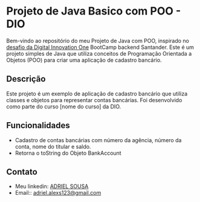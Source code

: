 # Projeto de Java Basico com POO - DIO

Bem-vindo ao repositório do meu Projeto de Java com POO, inspirado no  [desafio da Digital Innovation One](https://github.com/digitalinnovationone/trilha-java-basico/tree/main/desafios/sintaxe) BootCamp backend Santander. Este é um projeto simples de Java que utiliza conceitos de Programação Orientada a Objetos (POO) para criar uma aplicação de cadastro bancário.

## Descrição

Este projeto é um exemplo de aplicação de cadastro bancário que utiliza classes e objetos para representar contas bancárias. Foi desenvolvido como parte do curso [nome do curso] da DIO.

## Funcionalidades

- Cadastro de contas bancárias com número da agência, número da conta, nome do titular e saldo.
- Retorna o toString do Objeto BankAccount

## Contato
- Meu linkedin: [ADRIEL SOUSA](https://www.linkedin.com/in/adriel-sousa-80186a241/)
- Email:: adriel.alexs123@gmail.com